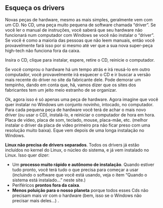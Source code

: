 <?php require("../../entete.php"); ?> <?php require("../../base.php"); ?> <?php require("../../fonctions.php"); ?>

<div id="corps">

<h2>Esqueça os drivers</h2>

Novas peças de hardware, mesmo as mais simples, geralmente vem com um CD. No CD, uma   peça muito pequena de software chamada “driver”. Se você ler o manual de instruções, você saberá que seu hardware não funcionará num computador com Windows se você não instalar o “driver”. Se você é como a maioria das pessoas que não leem manuais, então você provavelmente fará isso por si mesmo até ver que a sua nova super-peça high-tech não funciona fora da caixa.


Insira o CD, clique para instalar, espere, retire o CD, reinicie o computador.

Se você comprou o hardware há um tempo atrás e irá reusá-lo em outro computador, você provavelmente irá esquecer o CD e ir buscar a versão mais recente do driver no site da fabricante dele. Pode demorar um tempinho, dando em conta que, hã, vamos dizer que os sites dos fabricantes tem um jeito meio estranho de se organizar.

Ok, agora isso é só apenas uma peça de hardware. Agora imagine que você quer instalar no Windows um conjunto novinho, intocado, no computador. Para cada pequena peça de hardware você terá de achar o mais novo driver (ou usar o CD), instalá-lo, e reiniciar o computador de hora em hora. Placa de vídeo, placa de som, teclado, mouse, placa-mãe, etc. (melhor instalar o driver da placa de vídeo primeiro pra não ficar preso com uma resolução muito baixa). Eque vem depois de uma longa instalação no Windows.

<b>Linux não precisa de drivers separados</b>. Todos os drivers já estão incluídos no kernel do Linux, o núcleo do sistema, e já vem instalado no Linux. Isso quer dizer:

<ul>
<li>Um <b>processo muito rápido e autônomo de instalação</b>. Quando estiver tudo pronto, você terá tudo o que precisa para começar a usar (incluindo o software que você está usando, veja o item “Quando o sistema está instalado...” neste site.)</li>
<li>Periféricos <b>prontos fora da caixa</b>.</li>
<li><b>Menos poluição para o nosso planeta</b> porque todos esses Cds não precisam mais vir com o hardware (bem, isso se o Windows não precisar mais deles...)
.</li>
</ul>

</div>


